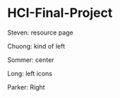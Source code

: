 # HCI-Final-Project

Steven: resource page

Chuong: kind of left

Sommer: center

Long: left icons

Parker: Right 
